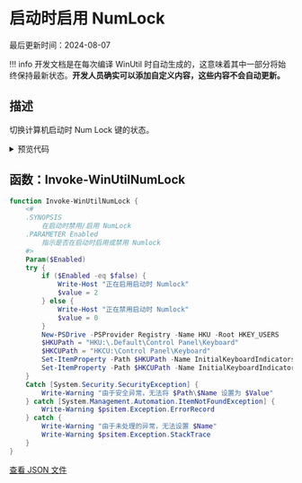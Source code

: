 # 启动时启用 NumLock

最后更新时间：2024-08-07


!!! info
     开发文档是在每次编译 WinUtil 时自动生成的，这意味着其中一部分将始终保持最新状态。**开发人员确实可以添加自定义内容，这些内容不会自动更新。**
## 描述

切换计算机启动时 Num Lock 键的状态。

<!-- BEGIN CUSTOM CONTENT -->

<!-- END CUSTOM CONTENT -->

<details>
<summary>预览代码</summary>

```json
{
  "Content": "NumLock on Startup",
  "Description": "Toggle the Num Lock key state when your computer starts.",
  "category": "Customize Preferences",
  "panel": "2",
  "Order": "a102_",
  "Type": "Toggle",
  "link": "https://christitustech.github.io/winutil/dev/tweaks/Customize-Preferences/NumLock"
}
```

</details>

## 函数：Invoke-WinUtilNumLock

```powershell
function Invoke-WinUtilNumLock {
    <#
    .SYNOPSIS
        在启动时禁用/启用 NumLock
    .PARAMETER Enabled
        指示是否在启动时启用或禁用 Numlock
    #>
    Param($Enabled)
    try {
        if ($Enabled -eq $false) {
            Write-Host "正在启用启动时 Numlock"
            $value = 2
        } else {
            Write-Host "正在禁用启动时 Numlock"
            $value = 0
        }
        New-PSDrive -PSProvider Registry -Name HKU -Root HKEY_USERS
        $HKUPath = "HKU:\.Default\Control Panel\Keyboard"
        $HKCUPath = "HKCU:\Control Panel\Keyboard"
        Set-ItemProperty -Path $HKUPath -Name InitialKeyboardIndicators -Value $value
        Set-ItemProperty -Path $HKCUPath -Name InitialKeyboardIndicators -Value $value
    }
    Catch [System.Security.SecurityException] {
        Write-Warning "由于安全异常，无法将 $Path\$Name 设置为 $Value"
    } catch [System.Management.Automation.ItemNotFoundException] {
        Write-Warning $psitem.Exception.ErrorRecord
    } catch {
        Write-Warning "由于未处理的异常，无法设置 $Name"
        Write-Warning $psitem.Exception.StackTrace
    }
}

```


<!-- BEGIN SECOND CUSTOM CONTENT -->

<!-- END SECOND CUSTOM CONTENT -->


[查看 JSON 文件](https://github.com/ChrisTitusTech/winutil/tree/main/config/tweaks.json)
